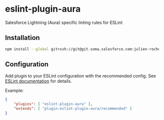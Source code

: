 eslint-plugin-aura
==================

Salesforce Lightning (Aura) specific linting rules for ESLint

Installation
------------

```sh
npm install --global git+ssh://git@git.soma.salesforce.com:julien-roche/eslint-aura-plugin.git
```

Configuration
-------------
Add plugin to your ESLint configuration with the recommended config. See
[ESLint documentation](http://eslint.org/docs/user-guide/configuring#configuring-plugins) for details.

Example:
```json
{
    "plugins": [ "eslint-plugin-aura" ],
    "extends": [ "plugin:eslint-plugin-aura/recommended" ]
}
```
